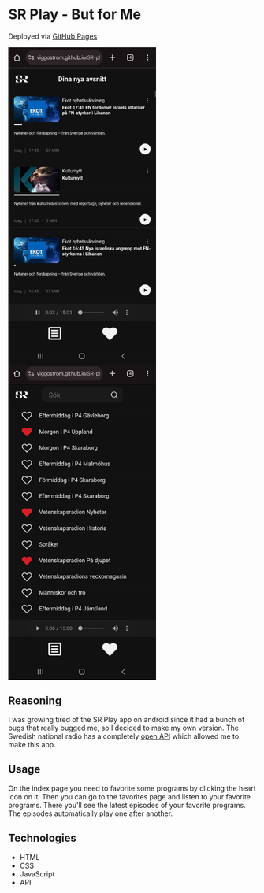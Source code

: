 # SR Play - But for Me

Deployed via [GitHub Pages](https://viggostrom.github.io/SR-Play-For-Me/)

<div style="display:flex; flex-flow: row wrap;">
  <img alt="Screenshot" src="screenshots/favorites-page.jpg" width="300">
  <img alt="Screenshot" src="screenshots/programs-page.jpg" width="300">
</div>

## Reasoning
I was growing tired of the SR Play app on android since it had a bunch of bugs that really bugged me, so I decided to make my own version. The Swedish national radio has a completely [open API](https://api.sr.se/api/documentation/v2/index.html) which allowed me to make this app.

## Usage
On the index page you need to favorite some programs by clicking the heart icon on it. Then you can go to the favorites page and listen to your favorite programs. There you'll see the latest episodes of your favorite programs. The episodes automatically play one after another. 

## Technologies
- HTML
- CSS
- JavaScript
- API

